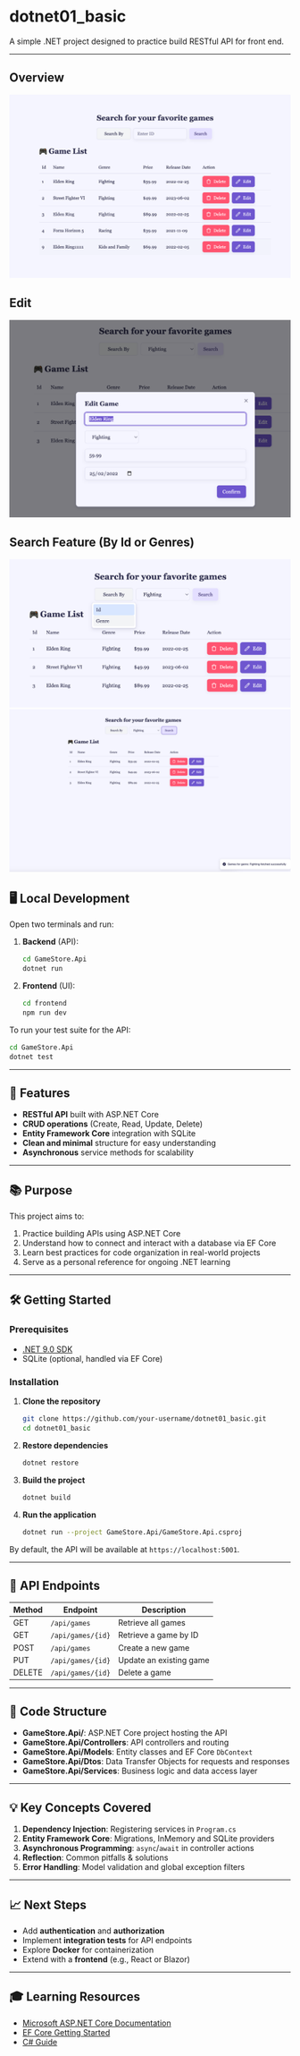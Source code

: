 # dotnet01_basic

A simple .NET project designed to practice build RESTful API for front end.

---

## Overview
![Game Screenshot](/frontend/public/readme/overview.png)

## Edit
![Game Screenshot](/frontend/public/readme/edit.png) 

## Search Feature (By Id or Genres)
![Game Screenshot](/frontend/public/readme/searchBy.png) 
![Game Screenshot](/frontend/public/readme/searchFighting.png) 

## 🖥️ Local Development

Open two terminals and run:

1. **Backend** (API):
   ```bash
   cd GameStore.Api
   dotnet run
   ```

2. **Frontend** (UI):

   ```bash
   cd frontend
   npm run dev
   ```

To run your test suite for the API:

```bash
cd GameStore.Api
dotnet test
```

---

## 🚀 Features

* **RESTful API** built with ASP.NET Core
* **CRUD operations** (Create, Read, Update, Delete)
* **Entity Framework Core** integration with SQLite
* **Clean and minimal** structure for easy understanding
* **Asynchronous** service methods for scalability

---

## 📚 Purpose

This project aims to:

1. Practice building APIs using ASP.NET Core
2. Understand how to connect and interact with a database via EF Core
3. Learn best practices for code organization in real-world projects
4. Serve as a personal reference for ongoing .NET learning

---

## 🛠️ Getting Started

### Prerequisites

* [.NET 9.0 SDK](https://dotnet.microsoft.com/download)
* SQLite (optional, handled via EF Core)

### Installation

1. **Clone the repository**

   ```bash
   git clone https://github.com/your-username/dotnet01_basic.git
   cd dotnet01_basic
   ```

2. **Restore dependencies**

   ```bash
   dotnet restore
   ```

3. **Build the project**

   ```bash
   dotnet build
   ```

4. **Run the application**

   ```bash
   dotnet run --project GameStore.Api/GameStore.Api.csproj
   ```

By default, the API will be available at `https://localhost:5001`.

---

## 📝 API Endpoints

| Method | Endpoint          | Description             |
| ------ | ----------------- | ----------------------- |
| GET    | `/api/games`      | Retrieve all games      |
| GET    | `/api/games/{id}` | Retrieve a game by ID   |
| POST   | `/api/games`      | Create a new game       |
| PUT    | `/api/games/{id}` | Update an existing game |
| DELETE | `/api/games/{id}` | Delete a game           |

---

## 🔧 Code Structure

* **GameStore.Api/**: ASP.NET Core project hosting the API
* **GameStore.Api/Controllers**: API controllers and routing
* **GameStore.Api/Models**: Entity classes and EF Core `DbContext`
* **GameStore.Api/Dtos**: Data Transfer Objects for requests and responses
* **GameStore.Api/Services**: Business logic and data access layer

---

## 💡 Key Concepts Covered

1. **Dependency Injection**: Registering services in `Program.cs`
2. **Entity Framework Core**: Migrations, InMemory and SQLite providers
3. **Asynchronous Programming**: `async`/`await` in controller actions
4. **Reflection**: Common pitfalls & solutions
5. **Error Handling**: Model validation and global exception filters

---

## 📈 Next Steps

* Add **authentication** and **authorization**
* Implement **integration tests** for API endpoints
* Explore **Docker** for containerization
* Extend with a **frontend** (e.g., React or Blazor)

---

## 🎓 Learning Resources

* [Microsoft ASP.NET Core Documentation](https://docs.microsoft.com/aspnet/core)
* [EF Core Getting Started](https://docs.microsoft.com/ef/core)
* [C# Guide](https://docs.microsoft.com/dotnet/csharp)

